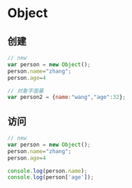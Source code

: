 # Object

## 创建
```js
// new
var person = new Object();
person.name="zhang";
person.age=4

// 对象字面量
var person2 = {name:"wang","age":32};
```

## 访问
```js
// new
var person = new Object();
person.name="zhang";
person.age=4

console.log(person.name);
console.log(person['age']);
```
